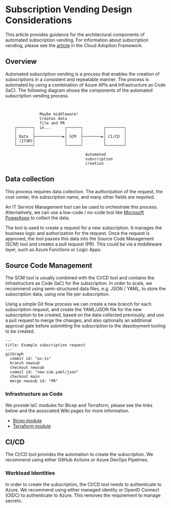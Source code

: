 # Subscription Vending Design Considerations

This article provides guidance for the architectural components of automated subscription vending.
For information about subscription vending, please see the [article](https://learn.microsoft.com/azure/cloud-adoption-framework/ready/landing-zone/design-area/subscription-vending) in the Cloud Adoption Framework.

## Overview

Automated subscription vending is a process that enables the creation of subscriptions in a consistent and repeatable manner.
The process is automated by using a combination of Azure APIs and Infrastructure as Code (IaC).
The following diagram shows the components of the automated subscription vending process.

```text


               Maybe middleware!
               Creates data
               file and PR
    ┌───────┐  in...      ┌──────┐         ┌────────┐
    │       │             │      │         │        │
    │ Data  ├────────────►│ SCM  ├────────►│ CI/CD  │
    │ (ITSM)│             │      │         │        │
    └───────┘             └──────┘         └────────┘

                                   Automated
                                   subscription
                                   creation

```

## Data collection

This process requires data collection.
The authorization of the request, the cost center, the subscription name, and many other fields are required.

An IT Service Management tool can be used to orchestrate this process.
Alternatively, we can use a low-code / no-code tool like [Microsoft PowerApps](https://powerapps.microsoft.com/) to collect the data.

The tool is used to create a request for a new subscription.
It manages the business logic and authorization for the request.
Once the request is approved, the tool passes this data into the Source Code Management (SCM) tool and creates a pull request (PR). This could be via a middleware layer, such as Azure Functions or Logic Apps.

## Source Code Management

The SCM tool is usually combined with the CI/CD tool and contains the Infrastructure as Code (IaC) for the subscription.
In order to scale, we recommend using semi-structured data files, e.g. JSON / YAML, to store the subscription data, using one file per subscription.

Using a simple Git flow process we can create a new branch for each subscription request, and create the YAML/JSON file for the new subscription to be created, based on the data collected previously, and use a pull request to merge the changes; and also optionally an additional approval gate before submitting the subscription to the depoloyment tooling to be created.

```mermaid
---
title: Example subscription request
---
gitGraph
  commit id: "as-is"
  branch newsub
  checkout newsub
  commit id: "new-sub.yaml/json"
  checkout main
  merge newsub id: "PR"
```

### Infrastructure as Code

We provide IaC modules for Bicep and Terraform, please see the links below and the associated Wiki pages for more information.

- [Bicep module](https://aka.ms/lz-vending/bicep)
- [Terraform module](https://aka.ms/lz-vending/tf)

## CI/CD

The CI/CD tool provides the automation to create the subscription. We recommend using either GitHub Actions or Azure DevOps Pipelines.

### Workload Identities

In order to create the subscription, the CI/CD tool needs to authenticate to Azure.
We recommend using either managed identity or OpenID Connect (OIDC) to authenticate to Azure.
This removes the requirement to manage secrets.

